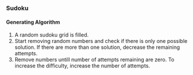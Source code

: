 ### Sudoku

#### Generating Algorithm
1. A random sudoku grid is filled.
2. Start removing random numbers and check if there is only one possible solution. If there are more than one solution, decrease the remaining attempts.
3. Remove numbers untill number of attempts remaining are zero. To increase the difficulty, increase the number of attempts.
